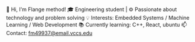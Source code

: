 👋 Hi, I'm Flange method!
🎓 Engineering student | ⚙️ Passionate about technology and problem solving
💡 Interests: Embedded Systems / Machine Learning / Web Development
📚 Currently learning: C++, React, ubuntu
📫 Contact: fm49937@email.vccs.edu
<!--
**fmethod/fmethod** is a ✨ _special_ ✨ repository because its `README.md` (this file) appears on your GitHub profile.

Here are some ideas to get you started:

- 🔭 I’m currently working on ...
- 🌱 I’m currently learning ...
- 👯 I’m looking to collaborate on ...
- 🤔 I’m looking for help with ...
- 💬 Ask me about ...
- 📫 How to reach me: ...
- 😄 Pronouns: ...
- ⚡ Fun fact: ...
-->
